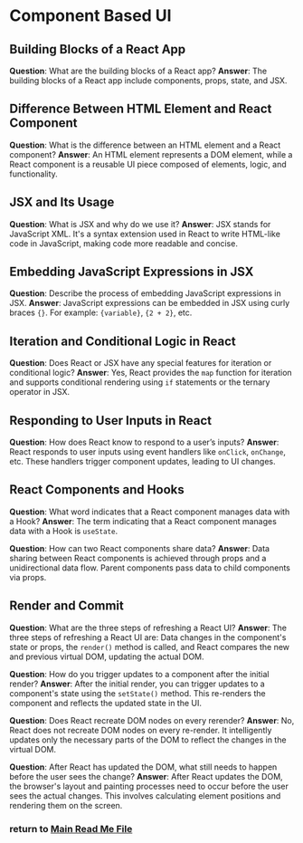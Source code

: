 #  Component Based UI

## Building Blocks of a React App

**Question**: What are the building blocks of a React app?
**Answer**: The building blocks of a React app include components, props, state, and JSX.

## Difference Between HTML Element and React Component

**Question**: What is the difference between an HTML element and a React component?
**Answer**: An HTML element represents a DOM element, while a React component is a reusable UI piece composed of elements, logic, and functionality.

## JSX and Its Usage

**Question**: What is JSX and why do we use it?
**Answer**: JSX stands for JavaScript XML. It's a syntax extension used in React to write HTML-like code in JavaScript, making code more readable and concise.

## Embedding JavaScript Expressions in JSX

**Question**: Describe the process of embedding JavaScript expressions in JSX.
**Answer**: JavaScript expressions can be embedded in JSX using curly braces `{}`. For example: `{variable}`, `{2 + 2}`, etc.

## Iteration and Conditional Logic in React

**Question**: Does React or JSX have any special features for iteration or conditional logic?
**Answer**: Yes, React provides the `map` function for iteration and supports conditional rendering using `if` statements or the ternary operator in JSX.

## Responding to User Inputs in React

**Question**: How does React know to respond to a user’s inputs?
**Answer**: React responds to user inputs using event handlers like `onClick`, `onChange`, etc. These handlers trigger component updates, leading to UI changes.

## React Components and Hooks

**Question**: What word indicates that a React component manages data with a Hook?
**Answer**: The term indicating that a React component manages data with a Hook is `useState`.

**Question**: How can two React components share data?
**Answer**: Data sharing between React components is achieved through props and a unidirectional data flow. Parent components pass data to child components via props.

## Render and Commit

**Question**: What are the three steps of refreshing a React UI?
**Answer**: The three steps of refreshing a React UI are: Data changes in the component's state or props, the `render()` method is called, and React compares the new and previous virtual DOM, updating the actual DOM.

**Question**: How do you trigger updates to a component after the initial render?
**Answer**: After the initial render, you can trigger updates to a component's state using the `setState()` method. This re-renders the component and reflects the updated state in the UI.

**Question**: Does React recreate DOM nodes on every rerender?
**Answer**: No, React does not recreate DOM nodes on every re-render. It intelligently updates only the necessary parts of the DOM to reflect the changes in the virtual DOM.

**Question**: After React has updated the DOM, what still needs to happen before the user sees the change?
**Answer**: After React updates the DOM, the browser's layout and painting processes need to occur before the user sees the actual changes. This involves calculating element positions and rendering them on the screen.



### return to [Main Read Me File](./README.md)